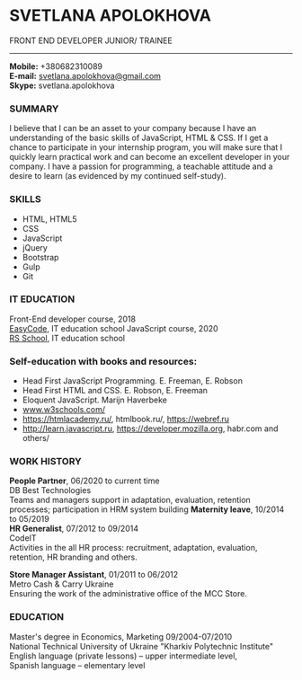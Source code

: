 # SVETLANA APOLOKHOVA
FRONT END DEVELOPER JUNIOR/ TRAINEE <br>
___
__Mobile:__ +380682310089<br>
__E-mail:__ svetlana.apolokhova@gmail.com <br>
__Skype:__ svetlana.apolokhova<br>
### SUMMARY
I believe that I can be an asset to your company because I have an understanding of the basic skills of JavaScript, HTML & CSS. If I get a chance to participate in your internship program, you will make sure that I quickly learn practical work and can become an excellent developer in your company. I have a passion for programming, a teachable attitude and a desire to learn (as evidenced by my continued self-study).
### SKILLS
*	HTML, HTML5
*	CSS
*	JavaScript
*	jQuery
*	Bootstrap
*	Gulp
*	Git
### IT EDUCATION
Front-End developer course, 2018<br>
[EasyCode](www.easycode.school), IT education school
JavaScript course, 2020<br>
[RS School](https://rs.school/), IT education school
### Self-education with books and resources:
 
*	Head First JavaScript Programming. E. Freeman, E. Robson
*	Head First HTML and CSS. E. Robson, E. Freeman
*	Eloquent JavaScript. Marijn Haverbeke
*	www.w3schools.com/
*	https://htmlacademy.ru/, htmlbook.ru/, https://webref.ru
*	http://learn.javascript.ru, https://developer.mozilla.org, 
	habr.com and others/ 
 
### WORK HISTORY
__People Partner__, 06/2020 to current time<br>
DB Best Technologies<br>
Teams and managers support in adaptation, evaluation, retention processes; participation in HRM system building
__Maternity leave__, 10/2014 to 05/2019<br>
__HR Generalist__, 07/2012 to 09/2014<br>
CodeIT <br>
Activities in the all HR process: recruitment, adaptation, evaluation, retention, HR branding and others.
 
__Store Manager Assistant__, 01/2011 to 06/2012<br>
Metro Cash & Carry Ukraine <br>
Ensuring the work of the administrative office of the MCC Store.
### EDUCATION
Master's degree in Economics, Marketing 09/2004-07/2010 <br>
National Technical University of Ukraine "Kharkiv Polytechnic Institute"<br>
English language (private lessons) – upper intermediate level,<br>
Spanish language – elementary level<br>